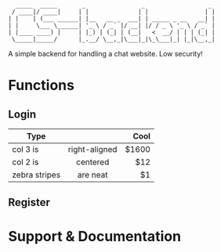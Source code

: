       _____  _____       _                _                  _ 
     / ____|/ ____|     | |              | |                | |
    | |    | (___ ______| |__   __ _  ___| | _____ _ __   __| |
    | |     \___ \______| '_ \ / _` |/ __| |/ / _ \ '_ \ / _` |
    | |____ ____) |     | |_) | (_| | (__|   <  __/ | | | (_| |
     \_____|_____/      |_.__/ \__,_|\___|_|\_\___|_| |_|\__,_|
                                                            


A simple backend for handling a chat website. Low security!

# Functions

## Login
| Type          |            | Cool  |
| ------------- |:-------------:| -----:|
| col 3 is      | right-aligned | $1600 |
| col 2 is      | centered      |   $12 |
| zebra stripes | are neat      |    $1 |

## Register


# Support & Documentation
